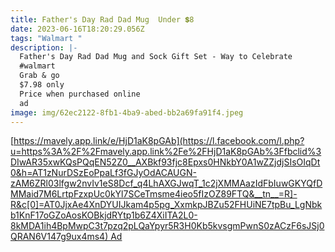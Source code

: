 ```yaml
---
title: Father's Day Rad Dad Mug  Under 💲8
date: 2023-06-16T18:20:29.056Z
tags: "Walmart "
description: |-
  Father's Day Rad Dad Mug and Sock Gift Set - Way to Celebrate
  #walmart
  Grab & go
  $7.98 only
  Price when purchased online
  ad 
image: img/62ec2122-8fb1-4ba9-abed-bb2a69fa91f4.jpeg
---
```

[https://mavely.app.link/e/HjD1aK8pGAb](https://l.facebook.com/l.php?u=https%3A%2F%2Fmavely.app.link%2Fe%2FHjD1aK8pGAb%3Ffbclid%3DIwAR35xwKQsPQqEN52Z0__AXBkf93fjc8Epxs0HNkbY0A1wZZjdjSIsOIqDt0&h=AT1zNurDSzEoPpaLf3fGJyOdACAUGN-zAM6ZRl03lfgw2nvIv1eS8Dcf_q4LhAXGJwqT_1c2jXMMAazIdFbIuwGKYQfDMMaid7M6LrtpFzxpUc0kYl7SCeTmsme4ieo5fIzOZ89FTQ&__tn__=R]-R&c[0]=AT0JjxAe4XnDYUIJkam4p5pg_XxmkpJBZu52FHUiNE7tpBu_LgNbkb1KnF17oGZoAosKOBkjdRYtp1b6Z4XiITA2L0-8kMDA1ih4BpMwpC3t7pzq2pLQaYpyr5R3H0Kb5kvsgmPwnS0zACzF6sJSj0QRAN6V147g9ux4ms4) Ad